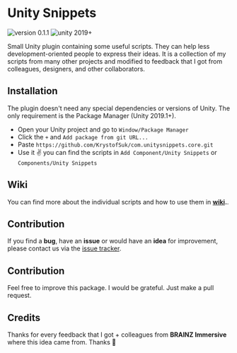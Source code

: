 # Unity Snippets

<img src="https://img.shields.io/badge/version-0.1.1-red.svg?style=flat-square" alt="version 0.1.1"> <img src="https://img.shields.io/badge/supported-2019+-blue.svg?style=flat-square" alt="unity 2019+">

Small Unity plugin containing some useful scripts. They can help less development-oriented people to express their ideas. It is a collection of my scripts from many other projects and modified to feedback that I got from colleagues, designers, and other collaborators.

## Installation

The plugin doesn't need any special dependencies or versions of Unity. The only requirement is the Package Manager (Unity 2019.1+).

* Open your Unity project and go to `Window/Package Manager`
* Click the `+` and `Add package from git URL...`
* Paste `https://github.com/KrystofSuk/com.unitysnippets.core.git`
* Use it :v: you can find the scripts in `Add Component/Unity Snippets` or `Components/Unity Snippets`

## Wiki

You can find more about the individual scripts and how to use them in **[wiki](https://github.com/KrystofSuk/com.unitysnippets.core/wiki).**.

## Contribution

If you find a **bug**, have an **issue** or would have an **idea** for improvement, please contact us via the [issue tracker](https://github.com/KrystofSuk/com.unitysnippets.core/issues).

## Contribution

Feel free to improve this package. I would be grateful. Just make a pull request.

## Credits

Thanks for every feedback that I got + colleagues from **BRAINZ Immersive** where this idea came from. Thanks :green_heart:
